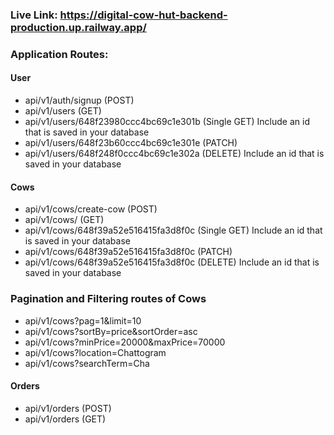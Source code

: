  ### Live Link: https://digital-cow-hut-backend-production.up.railway.app/
  ### Application Routes:

   #### User
   - api/v1/auth/signup (POST)
   - api/v1/users (GET)
   - api/v1/users/648f23980ccc4bc69c1e301b (Single GET) Include an id that is saved in your database
   - api/v1/users/648f23b60ccc4bc69c1e301e (PATCH)
   - api/v1/users/648f248f0ccc4bc69c1e302a (DELETE) Include an id that is saved in your database


   #### Cows
   - api/v1/cows/create-cow (POST)
   - api/v1/cows/ (GET)
   - api/v1/cows/648f39a52e516415fa3d8f0c (Single GET) Include an id that is saved in your database
   - api/v1/cows/648f39a52e516415fa3d8f0c (PATCH)
   - api/v1/cows/648f39a52e516415fa3d8f0c (DELETE) Include an id that is saved in your database

   ### Pagination and Filtering routes of Cows

   - api/v1/cows?pag=1&limit=10
   - api/v1/cows?sortBy=price&sortOrder=asc
   - api/v1/cows?minPrice=20000&maxPrice=70000
   - api/v1/cows?location=Chattogram
   - api/v1/cows?searchTerm=Cha
     
  
   #### Orders
   - api/v1/orders (POST)
   - api/v1/orders (GET)

